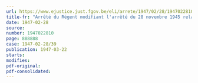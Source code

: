 ```yaml
---
url: https://www.ejustice.just.fgov.be/eli/arrete/1947/02/28/1947022810/justel
title-fr: "Arrêté du Régent modifiant l'arrêté du 28 novembre 1945 relatif à l'exécution de l'article 6 de la loi établissant un impôt sur le capital"
date: 1947-02-28
source:
number: 1947022810
page: 888888
case: 1947-02-28/39
publication: 1947-03-22
starts:
modifies:
pdf-original:
pdf-consolidated:
---
```


